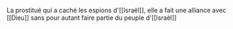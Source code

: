 La prostitué qui a caché les espions d'[[Israël]], elle a fait une alliance avec [[Dieu]] sans pour autant faire partie du peuple d'[[Israël]]